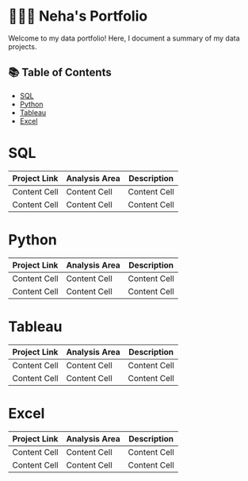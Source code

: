# 👩🏻‍💻  Neha's Portfolio

Welcome to my data portfolio! Here, I document a summary of my data projects.

## 📚 Table of Contents

- [SQL](#sql)
- [Python](#python)
- [Tableau](#tableau)
- [Excel](#excel)

# SQL

| Project Link  | Analysis Area | Description  |
| ------------- | ------------- | ------------ |
| Content Cell  | Content Cell  | Content Cell |
| Content Cell  | Content Cell  | Content Cell |

# Python

| Project Link  | Analysis Area | Description  |
| ------------- | ------------- | ------------ |
| Content Cell  | Content Cell  | Content Cell |
| Content Cell  | Content Cell  | Content Cell |

# Tableau

| Project Link  | Analysis Area | Description  |
| ------------- | ------------- | ------------ |
| Content Cell  | Content Cell  | Content Cell |
| Content Cell  | Content Cell  | Content Cell |

# Excel

| Project Link  | Analysis Area | Description  |
| ------------- | ------------- | ------------ |
| Content Cell  | Content Cell  | Content Cell |
| Content Cell  | Content Cell  | Content Cell |
